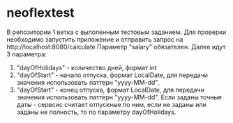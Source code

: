 # neoflextest

В репозитории 1 ветка с выполенным тестовым заданием.
Для проверки необходимо запустить приложение и отправить запрос на http://localhost:8080/calculate
Параметр "salary" обязателен. 
Далее идут 3 параметра:
1. "dayOfHolidays" - количество дней, формат int
2. "dayOfStart" - начало отпуска, формат LocalDate, для передачи значения использовать паттерн "yyyy-MM-dd".
3. "dayOfStart" - конец отпуска, формат LocalDate, для передачи значения использовать паттерн "yyyy-MM-dd".
Если заданы точные даты - сервсис считает отпускные по ним, если не заданы или заданы не полность, то по параметру dayOfHolidays. 
